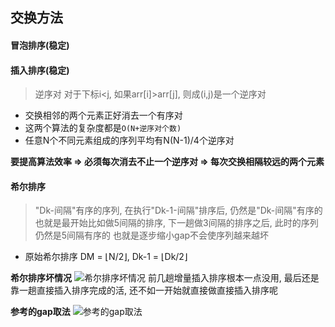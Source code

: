 ## 交换方法
#### 冒泡排序(稳定)
#### 插入排序(稳定)

> 逆序对
> 对于下标i<j, 如果arr[i]>arr[j], 则成(i,j)是一个逆序对

- 交换相邻的两个元素正好消去一个有序对
- 这两个算法的复杂度都是```O(N+逆序对个数)```
- 任意N个不同元素组成的序列平均有N(N-1)/4个逆序对

**要提高算法效率
  => 必须每次消去不止一个逆序对
  => 每次交换相隔较远的两个元素**

#### 希尔排序
> "Dk-间隔"有序的序列, 在执行"Dk-1-间隔"排序后, 仍然是"Dk-间隔"有序的
> 也就是最开始比如做5间隔的排序, 下一趟做3间隔的排序之后, 此时的序列仍然是5间隔有序的
> 也就是逐步缩小gap不会使序列越来越坏

- 原始希尔排序
DM = ⌊N/2⌋, Dk-1 = ⌊Dk/2⌋

**希尔排序坏情况**
![希尔排序坏情况](https://upload-images.jianshu.io/upload_images/12014150-e9d261ea6557d47e.png?imageMogr2/auto-orient/strip%7CimageView2/2/w/1240)
前几趟增量插入排序根本一点没用, 最后还是靠一趟直接插入排序完成的活, 还不如一开始就直接做直接插入排序呢

**参考的gap取法**
![参考的gap取法](https://upload-images.jianshu.io/upload_images/12014150-026896ae111c0c1a.png?imageMogr2/auto-orient/strip%7CimageView2/2/w/1240)

